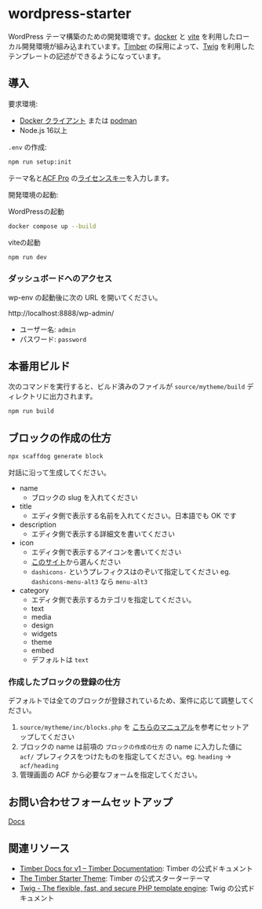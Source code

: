 # wordpress-starter

WordPress テーマ構築のための開発環境です。[docker](https://www.docker.com/ja-jp/) と [vite](https://ja.vitejs.dev/) を利用したローカル開発環境が組み込まれています。[Timber](https://upstatement.com/timber/) の採用によって、[Twig](https://twig.symfony.com/) を利用したテンプレートの記述ができるようになっています。

## 導入

要求環境:

- [Docker クライアント](https://hub.docker.com/editions/community/docker-ce-desktop-mac/) または [podman](https://podman.io/)
- Node.js 16以上

`.env` の作成:

```bash
npm run setup:init
```

テーマ名と[ACF Pro](https://www.advancedcustomfields.com/pro/) の[ライセンスキー](https://www.advancedcustomfields.com/resources/how-to-activate/)を入力します。

開発環境の起動:

WordPressの起動

```bash
docker compose up --build
```

viteの起動

```bash
npm run dev
```

### ダッシュボードへのアクセス

wp-env の起動後に次の URL を開いてください。

http://localhost:8888/wp-admin/

- ユーザー名: `admin`
- パスワード: `password`

## 本番用ビルド

次のコマンドを実行すると、ビルド済みのファイルが `source/mytheme/build` ディレクトリに出力されます。

```bash
npm run build
```

## ブロックの作成の仕方

```bash
npx scaffdog generate block
```

対話に沿って生成してください。

- name
  - ブロックの slug を入れてください
- title
  - エディタ側で表示する名前を入れてください。日本語でも OK です
- description
  - エディタ側で表示する詳細文を書いてください
- icon
  - エディタ側で表示するアイコンを書いてください
  - [このサイト](https://developer.wordpress.org/resource/dashicons/)から選んください
  - `dashicons-` というプレフィクスはのぞいて指定してください eg. `dashicons-menu-alt3` なら `menu-alt3`
- category
  - エディタ側で表示するカテゴリを指定してください。
  - text
  - media
  - design
  - widgets
  - theme
  - embed
  - デフォルトは `text`

### 作成したブロックの登録の仕方

デフォルトでは全てのブロックが登録されているため、案件に応じて調整してください。

1. `source/mytheme/inc/blocks.php` を [こちらのマニュアル](https://www.notion.so/aa04f8d8f2304439bd5c5edefceb61d8?pvs=4)を参考にセットアップしてください
2. ブロックの name は前項の `ブロックの作成の仕方` の name に入力した値に `acf/` プレフィクスをつけたものを指定してください。eg. `heading` → `acf/heading`
3. 管理画面の ACF から必要なフォームを指定してください。

## お問い合わせフォームセットアップ

[Docs](./source/mytheme/inc/formApp/README.md)

## 関連リソース

- [Timber Docs for v1 – Timber Documentation](https://timber.github.io/docs/): Timber の公式ドキュメント
- [The Timber Starter Theme](https://github.com/timber/starter-theme): Timber の公式スターターテーマ
- [Twig - The flexible, fast, and secure PHP template engine](https://twig.symfony.com/): Twig の公式ドキュメント
